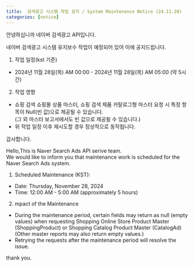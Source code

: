 ```yaml
---
title:  검색광고 시스템 작업 공지 / System Maintenance Notice (24.11.28)
categories: [notice]
---
```


안녕하십니까 네이버 검색광고 API입니다.<br>

네이버 검색광고 시스템 유지보수 작업이 예정되어 있어 이에 공지드립니다. <br>

1. 작업 일정(kst 기준)<br>
- 2024년 11월 28일(목) AM 00:00 - 2024년 11월 28일(목) AM 05:00 (약 5시간)<br>
2. 작업 영향<br>
- 쇼핑 검색 쇼핑몰 상품 마스터, 쇼핑 검색 제품 카탈로그형 마스터 요청 시 특정 항목이 Null(빈 값)으로 제공될 수 있습니다.<br>
  (그 외 마스터 보고서에서도 빈 값으로 제공될 수 있습니다.)
- 위 작업 일정 이후 재시도할 경우 정상적으로 동작됩니다.

감사합니다.<br>


Hello,This is Naver Search Ads API serive team.<br>
We would like to inform you that maintenance work is scheduled for the Naver Search Ads system.<br>

1. Scheduled Maintenance (KST): <br>
- Date: Thursday, November 28, 2024<br>
- Time: 12:00 AM - 5:00 AM (approximately 5 hours)<br>
2. mpact of the Maintenance <br>
- During the maintenance period, certain fields may return as null (empty values) when requesting Shopping Online Store Product Master (ShoppingProduct) or Shopping Catalog Product Master (CatalogAd) <br>
  (Other master reports may also return empty values.)<br>
- Retrying the requests after the maintenance period will resolve the issue. <br>

thank you.
